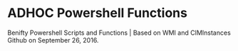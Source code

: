 # ADHOC Powershell Functions
Benifty Powershell Scripts and Functions | Based on WMI and CIMInstances
Github on September 26, 2016.